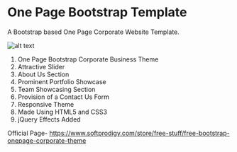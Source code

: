 # One Page Bootstrap Template

A Bootstrap based One Page Corporate Website Template.

![alt text][preview]

1. One Page Bootstrap Corporate Business Theme
2. Attractive Slider
3. About Us Section
4. Prominent Portfolio Showcase
5. Team Showcasing Section
6. Provision of a Contact Us Form
7. Responsive Theme
8. Made Using HTML5 and CSS3
9. jQuery Effects Added


Official Page- https://www.softprodigy.com/store/free-stuff/free-bootstrap-onepage-corporate-theme

[preview]: https://www.softprodigy.com/store/media/wysiwyg/image.png "One Page Bootstrap Template"
